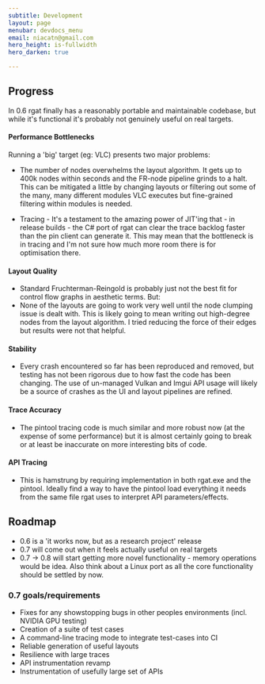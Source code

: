 ```yaml
---
subtitle: Development
layout: page
menubar: devdocs_menu
email: niacatn@gmail.com
hero_height: is-fullwidth
hero_darken: true

---
```

## Progress

In 0.6 rgat finally has a reasonably portable and maintainable codebase, but while it's functional it's probably not genuinely useful on real targets. 

#### Performance Bottlenecks

Running a 'big' target (eg: VLC) presents two major problems:

* The number of nodes overwhelms the layout algorithm. It gets up to 400k nodes within seconds and the FR-node pipeline grinds to a halt. This can be mitigated a little by changing layouts or filtering out some of the many, many different modules VLC executes but fine-grained filtering within modules is needed.

* Tracing - It's a testament to the amazing power of JIT'ing that - in release builds - the C# port of rgat can clear the trace backlog faster than the pin client can generate it. This may mean that the bottleneck is in tracing and I'm not sure how much more room there is for optimisation there.

#### Layout Quality

* Standard Fruchterman-Reingold is probably just not the best fit for control flow graphs in aesthetic terms. But:
* None of the layouts are going to work very well until the node clumping issue is dealt with. This is likely going to mean writing out high-degree nodes from the layout algorithm. I tried reducing the force of their edges but results were not that helpful.


#### Stability

* Every crash encountered so far has been reproduced and removed, but testing has not been rigorous due to how fast the code has been changing. The use of un-managed Vulkan and Imgui API usage will likely be a source of crashes as the UI and layout pipelines are refined.

#### Trace Accuracy

* The pintool tracing code is much similar and more robust now (at the expense of some performance) but it is almost certainly going to break or at least be inaccurate on more interesting bits of code.

#### API Tracing

* This is hamstrung by requiring implementation in both rgat.exe and the pintool. Ideally find a way to have the pintool load everything it needs from the same file rgat uses to interpret API parameters/effects.

## Roadmap

* 0.6 is a 'it works now, but as a research project' release
* 0.7 will come out when it feels actually useful on real targets
* 0.7 -> 0.8 will start getting more novel functionality - memory operations would be idea. Also think about a Linux port as all the core functionality should be settled by now.

### 0.7 goals/requirements

* Fixes for any showstopping bugs in other peoples environments (incl. NVIDIA GPU testing)
* Creation of a suite of test cases
* A command-line tracing mode to integrate test-cases into CI
* Reliable generation of useful layouts
* Resilience with large traces
* API instrumentation revamp
* Instrumentation of usefully large set of APIs